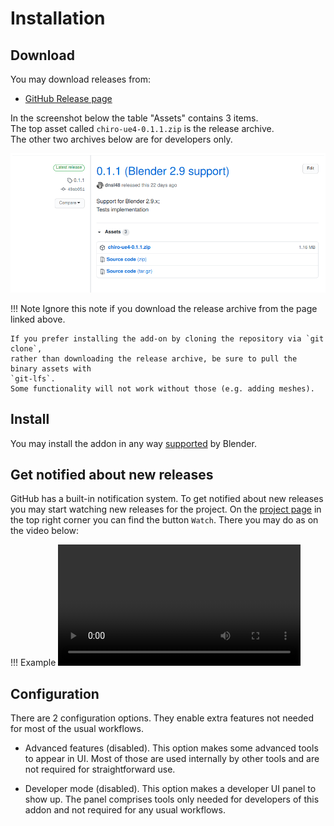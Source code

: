 # Installation

## Download

You may download releases from:

 - [GitHub Release page](https://github.com/vespero-group/chiro-ue4/releases)

In the screenshot below the table "Assets" contains 3 items.  
The top asset called `chiro-ue4-0.1.1.zip` is the release archive.  
The other two archives below are for developers only.

![GitHub Release block](img/installation/github-release-page.png)

!!! Note
    Ignore this note if you download the release archive from the page linked above.

    If you prefer installing the add-on by cloning the repository via `git clone`,
    rather than downloading the release archive, be sure to pull the binary assets with
    `git-lfs`.  
    Some functionality will not work without those (e.g. adding meshes).  

## Install

You may install the addon in any way
[supported](https://docs.blender.org/manual/en/latest/editors/preferences/addons.html) by Blender.

## Get notified about new releases

GitHub has a built-in notification system. To get notified about new releases you may
start watching new releases for the project. On the [project page](https://github.com/vespero-group/chiro-ue4/)
in the top right corner you can find the button `Watch`. There you may do as on the video below:

!!! Example
    <video controls width="388" border="1">
      <source src="../img/installation/notification.webm" type="video/webm">
    </video>

## Configuration

There are 2 configuration options. They enable extra features not needed for most of the usual workflows.

 - Advanced features (disabled). This option makes some advanced tools to appear in UI. Most of those are used internally by other tools and are not required for straightforward use.

 - Developer mode (disabled). This option makes a developer UI panel to show up. The panel comprises tools only needed for developers of this addon and not required for any usual workflows.

